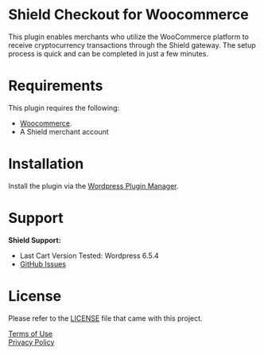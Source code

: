 # Shield Checkout for Woocommerce

This plugin enables merchants who utilize the WooCommerce platform to receive cryptocurrency transactions through the Shield gateway. The setup process is quick and can be completed in just a few minutes.

# Requirements

This plugin requires the following:

- [Woocommerce](https://wordpress.org/plugins/woocommerce/).
- A Shield merchant account

# Installation

Install the plugin via the [Wordpress Plugin Manager](https://wordpress.org/plugins/).

# Support

**Shield Support:**

- Last Cart Version Tested: Wordpress 6.5.4
- [GitHub Issues](https://github.com/shield-xyz/WooCommBack/issues)

# License

Please refer to the [LICENSE](https://github.com/shield-xyz/WooCommBack/blob/main/LICENSE) file that came with this project.

[Terms of Use](https://www.getshield.xyz/terms)\
[Privacy Policy](https://www.getshield.xyz/privacy)
